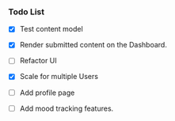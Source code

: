 ### Todo List

* [x] Test content model
* [x] Render submitted content on the Dashboard.
* [ ] Refactor UI
* [x] Scale for multiple Users
* [ ] Add profile page
* [ ] Add mood tracking features.


